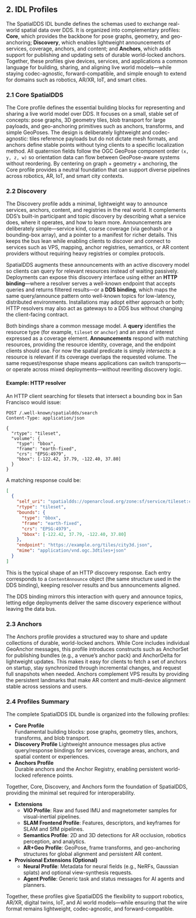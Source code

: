 ## **2\. IDL Profiles**

The SpatialDDS IDL bundle defines the schemas used to exchange real-world spatial data over DDS. It is organized into complementary profiles: **Core**, which provides the backbone for pose graphs, geometry, and geo-anchoring; **Discovery**, which enables lightweight announcements of services, coverage, anchors, and content; and **Anchors**, which adds support for publishing and updating sets of durable world-locked anchors. Together, these profiles give devices, services, and applications a common language for building, sharing, and aligning live world models—while staying codec-agnostic, forward-compatible, and simple enough to extend for domains such as robotics, AR/XR, IoT, and smart cities.

### **2.1 Core SpatialDDS**

The Core profile defines the essential building blocks for representing and sharing a live world model over DDS. It focuses on a small, stable set of concepts: pose graphs, 3D geometry tiles, blob transport for large payloads, and geo-anchoring primitives such as anchors, transforms, and simple GeoPoses. The design is deliberately lightweight and codec-agnostic: tiles reference payloads but do not dictate mesh formats, and anchors define stable points without tying clients to a specific localization method. All quaternion fields follow the OGC GeoPose component order `(x, y, z, w)` so orientation data can flow between GeoPose-aware systems without reordering. By centering on graph \+ geometry \+ anchoring, the Core profile provides a neutral foundation that can support diverse pipelines across robotics, AR, IoT, and smart city contexts.

### **2.2 Discovery**

The Discovery profile adds a minimal, lightweight way to announce services, anchors, content, and registries in the real world. It complements DDS’s built-in participant and topic discovery by describing what a service does, where it operates, and how to learn more. Announcements are deliberately simple—service kind, coarse coverage (via geohash or a bounding-box array), and a pointer to a manifest for richer details. This keeps the bus lean while enabling clients to discover and connect to services such as VPS, mapping, anchor registries, semantics, or AR content providers without requiring heavy registries or complex protocols.

SpatialDDS augments these announcements with an active discovery model so clients can query for relevant resources instead of waiting passively. Deployments can expose this discovery interface using either an **HTTP binding**—where a resolver serves a well-known endpoint that accepts queries and returns filtered results—or a **DDS binding**, which maps the same query/announce pattern onto well-known topics for low-latency, distributed environments. Installations may adopt either approach or both; HTTP resolvers may also act as gateways to a DDS bus without changing the client-facing contract.

Both bindings share a common message model. A **query** identifies the resource type (for example, `tileset` or `anchor`) and an area of interest expressed as a coverage element. **Announcements** respond with matching resources, providing the resource identity, coverage, and the endpoint clients should use. For now the spatial predicate is simply *intersects*: a resource is relevant if its coverage overlaps the requested volume. The same request/response shape means applications can switch transports—or operate across mixed deployments—without rewriting discovery logic.

#### Example: HTTP resolver

An HTTP client searching for tilesets that intersect a bounding box in San Francisco would issue:

```http
POST /.well-known/spatialdds/search
Content-Type: application/json

{
  "rtype": "tileset",
  "volume": {
    "type": "bbox",
    "frame": "earth-fixed",
    "crs": "EPSG:4979",
    "bbox": [-122.42, 37.79, -122.40, 37.80]
  }
}
```

A matching response could be:

```json
[
  {
    "self_uri": "spatialdds://openarcloud.org/zone:sf/service/tileset:city3d",
    "rtype": "tileset",
    "bounds": {
      "type": "bbox",
      "frame": "earth-fixed",
      "crs": "EPSG:4979",
      "bbox": [-122.42, 37.79, -122.40, 37.80]
    },
    "endpoint": "https://example.org/tiles/city3d.json",
    "mime": "application/vnd.ogc.3dtiles+json"
  }
]
```

This is the typical shape of an HTTP discovery response. Each entry corresponds to a `ContentAnnounce` object (the same structure used in the DDS binding), keeping resolver results and bus announcements aligned.

The DDS binding mirrors this interaction with query and announce topics, letting edge deployments deliver the same discovery experience without leaving the data bus.

### **2.3 Anchors**

The Anchors profile provides a structured way to share and update collections of durable, world-locked anchors. While Core includes individual GeoAnchor messages, this profile introduces constructs such as AnchorSet for publishing bundles (e.g., a venue’s anchor pack) and AnchorDelta for lightweight updates. This makes it easy for clients to fetch a set of anchors on startup, stay synchronized through incremental changes, and request full snapshots when needed. Anchors complement VPS results by providing the persistent landmarks that make AR content and multi-device alignment stable across sessions and users.

### **2.4 Profiles Summary**

The complete SpatialDDS IDL bundle is organized into the following profiles:

* **Core Profile**  
  Fundamental building blocks: pose graphs, geometry tiles, anchors, transforms, and blob transport.  
* **Discovery Profile**
   Lightweight announce messages plus active query/response bindings for services, coverage areas, anchors, and spatial content or experiences.
* **Anchors Profile**  
  Durable anchors and the Anchor Registry, enabling persistent world-locked reference points.

Together, Core, Discovery, and Anchors form the foundation of SpatialDDS, providing the minimal set required for interoperability.

* **Extensions**  
  * **VIO Profile**: Raw and fused IMU and magnetometer samples for visual-inertial pipelines.  
  * **SLAM Frontend Profile**: Features, descriptors, and keyframes for SLAM and SfM pipelines.  
  * **Semantics Profile**: 2D and 3D detections for AR occlusion, robotics perception, and analytics.  
  * **AR+Geo Profile**: GeoPose, frame transforms, and geo-anchoring structures for global alignment and persistent AR content.  
* **Provisional Extensions (Optional)**  
  * **Neural Profile**: Metadata for neural fields (e.g., NeRFs, Gaussian splats) and optional view-synthesis requests.  
  * **Agent Profile**: Generic task and status messages for AI agents and planners.

Together, these profiles give SpatialDDS the flexibility to support robotics, AR/XR, digital twins, IoT, and AI world models—while ensuring that the wire format remains lightweight, codec-agnostic, and forward-compatible.

